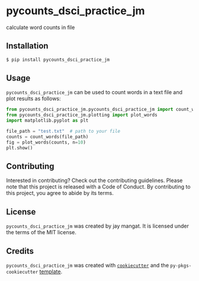 # pycounts_dsci_practice_jm

calculate word counts in file

## Installation

```bash
$ pip install pycounts_dsci_practice_jm
```

## Usage

`pycounts_dsci_practice_jm` can be used to count words in a text file and plot results
as follows:

```python
from pycounts_dsci_practice_jm.pycounts_dsci_practice_jm import count_words
from pycounts_dsci_practice_jm.plotting import plot_words
import matplotlib.pyplot as plt

file_path = "test.txt"  # path to your file
counts = count_words(file_path)
fig = plot_words(counts, n=10)
plt.show()
```

## Contributing

Interested in contributing? Check out the contributing guidelines. Please note that this project is released with a Code of Conduct. By contributing to this project, you agree to abide by its terms.

## License

`pycounts_dsci_practice_jm` was created by jay mangat. It is licensed under the terms of the MIT license.

## Credits

`pycounts_dsci_practice_jm` was created with [`cookiecutter`](https://cookiecutter.readthedocs.io/en/latest/) and the `py-pkgs-cookiecutter` [template](https://github.com/py-pkgs/py-pkgs-cookiecutter).
